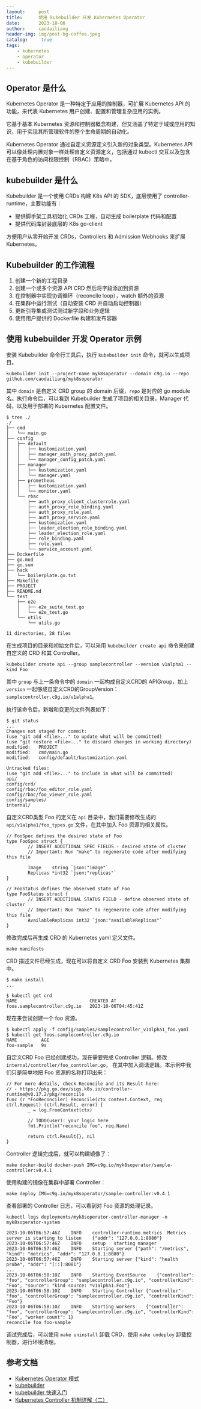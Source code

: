 ```yaml
---
layout:     post
title:      使用 kubebuilder 开发 Kubernetes Operator
date:       2023-10-06
author:     caodailiang
header-img: img/post-bg-coffee.jpeg
catalog: 	 true
tags:
    - kubernetes
    - operator
    - kubebuilder
---
```


## Operator 是什么
Kubernetes Operator 是一种特定于应用的控制器，可扩展 Kubernetes API 的功能，来代表 Kubernetes 用户创建、配置和管理复杂应用的实例。

它基于基本 Kubernetes 资源和控制器概念构建，但又涵盖了特定于域或应用的知识，用于实现其所管理软件的整个生命周期的自动化。

Kubernetes Operator 通过自定义资源定义引入新的对象类型。Kubernetes API 可以像处理内置对象一样处理自定义资源定义，包括通过 kubectl 交互以及包含在基于角色的访问权限控制（RBAC）策略中。

## kubebuilder 是什么
Kubebuilder 是一个使用 CRDs 构建 K8s API 的 SDK，底层使用了 controller-runtime，主要功能有： 
- 提供脚手架工具初始化 CRDs 工程，自动生成 boilerplate 代码和配置
- 提供代码库封装底层的 K8s go-client

方便用户从零开始开发 CRDs，Controllers 和 Admission Webhooks 来扩展 Kubernetes。

## Kubebuilder 的工作流程

1. 创建一个新的工程目录
2. 创建一个或多个资源 API CRD 然后将字段添加到资源
3. 在控制器中实现协调循环（reconcile loop），watch 额外的资源
4. 在集群中运行测试（自动安装 CRD 并自动启动控制器）
5. 更新引导集成测试测试新字段和业务逻辑
6. 使用用户提供的 Dockerfile 构建和发布容器

## 使用 kubebuilder 开发 Operator 示例

安装 Kubebuilder 命令行工具后，执行 `kubebuilder init` 命令，就可以生成项目。
```
kubebuilder init --project-name myk8soperator --domain c9g.io --repo github.com/caodailiang/myk8soperator
```
其中 `domain` 是自定义 CRD group 的 domain 后缀，`repo` 是对应的 go module 名。执行命令后，可以看到 Kubebuilder 生成了项目的相关目录，Manager 代码，以及用于部署的 Kubernetes 配置文件。
```
$ tree ./
./
├── cmd
│   └── main.go
├── config
│   ├── default
│   │   ├── kustomization.yaml
│   │   ├── manager_auth_proxy_patch.yaml
│   │   └── manager_config_patch.yaml
│   ├── manager
│   │   ├── kustomization.yaml
│   │   └── manager.yaml
│   ├── prometheus
│   │   ├── kustomization.yaml
│   │   └── monitor.yaml
│   └── rbac
│       ├── auth_proxy_client_clusterrole.yaml
│       ├── auth_proxy_role_binding.yaml
│       ├── auth_proxy_role.yaml
│       ├── auth_proxy_service.yaml
│       ├── kustomization.yaml
│       ├── leader_election_role_binding.yaml
│       ├── leader_election_role.yaml
│       ├── role_binding.yaml
│       ├── role.yaml
│       └── service_account.yaml
├── Dockerfile
├── go.mod
├── go.sum
├── hack
│   └── boilerplate.go.txt
├── Makefile
├── PROJECT
├── README.md
└── test
    ├── e2e
    │   ├── e2e_suite_test.go
    │   └── e2e_test.go
    └── utils
        └── utils.go

11 directories, 28 files
```

在生成项目的目录和初始文件后，可以采用 `kubebuilder create api` 命令来创建自定义的 CRD 和其 Controller。

```
kubebuilder create api --group samplecontroller --version v1alpha1 --kind Foo
```
其中 `group` 与上一条命令中的 `domain` 一起构成自定义CRD的 APIGroup，加上 `version` 一起够成自定义CRD的GroupVersion： `samplecontroller.c9g.io/v1alpha1`。

执行该命令后，新增和变更的文件列表如下：
```
$ git status
...
Changes not staged for commit:
(use "git add <file>..." to update what will be committed)
(use "git restore <file>..." to discard changes in working directory)
modified:   PROJECT
modified:   cmd/main.go
modified:   config/default/kustomization.yaml

Untracked files:
(use "git add <file>..." to include in what will be committed)
api/
config/crd/
config/rbac/foo_editor_role.yaml
config/rbac/foo_viewer_role.yaml
config/samples/
internal/
```

自定义CRD类型 Foo 的定义在 `api` 目录中，我们需要修改生成的 `api/v1alpha1/foo_types.go` 文件，在其中加入 Foo 资源的相关属性。

```
// FooSpec defines the desired state of Foo
type FooSpec struct {
        // INSERT ADDITIONAL SPEC FIELDS - desired state of cluster
        // Important: Run "make" to regenerate code after modifying this file

        Image    string `json:"image"`
        Replicas *int32 `json:"replicas"`
}

// FooStatus defines the observed state of Foo
type FooStatus struct {
        // INSERT ADDITIONAL STATUS FIELD - define observed state of cluster
        // Important: Run "make" to regenerate code after modifying this file
        AvailableReplicas int32 `json:"availableReplicas"`
}
```

修改完成后再生成 CRD 的 Kubernetes yaml 定义文件。

```
make manifests
```

CRD 描述文件已经生成，现在可以将自定义 CRD Foo 安装到 Kubernetes 集群中。

```
$ make install
...

$ kubectl get crd
NAME                           CREATED AT
foos.samplecontroller.c9g.io   2023-10-06T04:45:41Z
```

现在来尝试创建一个 foo 资源。

```
$ kubectl apply -f config/samples/samplecontroller_v1alpha1_foo.yaml
$ kubectl get foos.samplecontroller.c9g.io
NAME         AGE
foo-sample   9s
```

自定义CRD Foo 已经创建成功，现在需要完成 Controller 逻辑。修改 `internal/controller/foo_controller.go`， 在其中加入调谐逻辑。本示例中我们只是简单地把 Foo 资源的名称打印出来：

```
// For more details, check Reconcile and its Result here:
// - https://pkg.go.dev/sigs.k8s.io/controller-runtime@v0.17.2/pkg/reconcile
func (r *FooReconciler) Reconcile(ctx context.Context, req ctrl.Request) (ctrl.Result, error) {
        _ = log.FromContext(ctx)

        // TODO(user): your logic here
        fmt.Println("reconcile foo", req.Name)

        return ctrl.Result{}, nil
}
```

Controller 逻辑完成后，就可以构建镜像了：
```
make docker-build docker-push IMG=c9g.io/myk8soperator/sample-controller:v0.4.1
```
使用构建的镜像在集群中部署 Controller：
```
make deploy IMG=c9g.io/myk8soperator/sample-controller:v0.4.1
```
查看部署的 Controller 日志，可以看到对 Foo 资源的处理记录。
```
kubectl logs deployments/myk8soperator-controller-manager -n myk8soperator-system

2023-10-06T06:57:46Z	INFO	controller-runtime.metrics	Metrics server is starting to listen	{"addr": "127.0.0.1:8080"}
2023-10-06T06:57:46Z	INFO	setup	starting manager
2023-10-06T06:57:46Z	INFO	Starting server	{"path": "/metrics", "kind": "metrics", "addr": "127.0.0.1:8080"}
2023-10-06T06:57:46Z	INFO	Starting server	{"kind": "health probe", "addr": "[::]:8081"}
...
2023-10-06T06:58:10Z	INFO	Starting EventSource	{"controller": "foo", "controllerGroup": "samplecontroller.c9g.io", "controllerKind": "Foo", "source": "kind source: *v1alpha1.Foo"}
2023-10-06T06:58:10Z	INFO	Starting Controller	{"controller": "foo", "controllerGroup": "samplecontroller.c9g.io", "controllerKind": "Foo"}
2023-10-06T06:58:10Z	INFO	Starting workers	{"controller": "foo", "controllerGroup": "samplecontroller.c9g.io", "controllerKind": "Foo", "worker count": 1}
reconcile foo foo-sample
```

调试完成后，可以使用 `make uninstall` 卸载 CRD，使用 `make undeploy` 卸载控制器，进行环境清理。 

## 参考文档
- [Kubernetes Operator 模式](https://kubernetes.io/zh-cn/docs/concepts/extend-kubernetes/operator/)
- [kubebuilder](https://book.kubebuilder.io/)
- [kubebuilder 快速入门](https://cloudnative.to/kubebuilder/quick-start.html)
- [Kubernetes Controller 机制详解（二）](https://www.zhaohuabing.com/post/2023-04-04-how-to-create-a-k8s-controller-2/)
